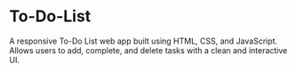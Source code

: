# To-Do-List
A responsive To-Do List web app built using HTML, CSS, and JavaScript. Allows users to add, complete, and delete tasks with a clean and interactive UI.
